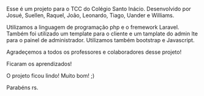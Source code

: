 Esse é um projeto para o TCC  do Colégio Santo Inácio. Desenvolvido por Josué, Suellen, Raquel, João, Leonardo, Tiago, Uander e Williams.

Utilizamos a linguagem de programação php e o fremework Laravel. 
Também foi utilizado um template para o cliente e um tamplate do admin lte para o painel de administrador.
Utilizamos também bootstrap e Javascript.

Agradeçemos a todos os professores e colaboradores desse projeto! 

Ficaram os aprendizados!

O projeto ficou lindo! Muito bom! ;)

Parabéns rs.

